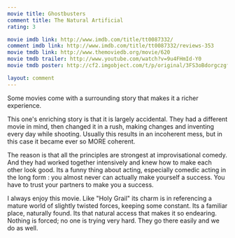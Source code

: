 ```yaml
---
movie title: Ghostbusters
comment title: The Natural Artificial
rating: 3

movie imdb link: http://www.imdb.com/title/tt0087332/
comment imdb link: http://www.imdb.com/title/tt0087332/reviews-353
movie tmdb link: http://www.themoviedb.org/movie/620
movie tmdb trailer: http://www.youtube.com/watch?v=9u4FHmId-Y0
movie tmdb poster: http://cf2.imgobject.com/t/p/original/3FS3oBdorgczgfCkFi2u8ZTFfpS.jpg

layout: comment
---
```


Some movies come with a surrounding story that makes it a richer experience.

This one's enriching story is that it is largely accidental. They had a different movie in mind, then changed it in a rush, making changes and inventing every day while shooting. Usually this results in an incoherent mess, but in this case it became ever so MORE coherent.

The reason is that all the principles are strongest at improvisational comedy. And they had worked together intensively and knew how to make each other look good. Its a funny thing about acting, especially comedic acting in the long form : you almost never can actually make yourself a success. You have to trust your partners to make you a success.

I always enjoy this movie. Like "Holy Grail" its charm is in referencing a mature world of slightly twisted forces, keeping some constant. Its a familiar place, naturally found. Its that natural access that makes it so endearing. Nothing is forced; no one is trying very hard. They go there easily and we do as well.